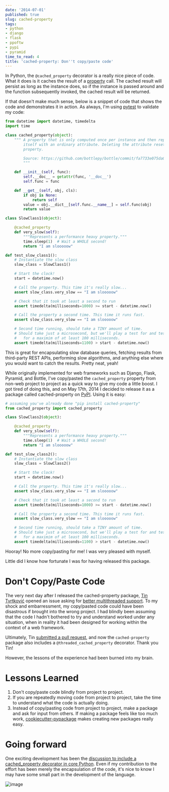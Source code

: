 ```yaml
---
date: '2014-07-01'
published: true
slug: cached-property
tags:
- python
- django
- flask
- ppoftw
- pypi
- pyramid
time_to_read: 4
title: 'cached-property: Don''t copy/paste code'
---
```


In Python, the `@cached_property` decorator is a really nice piece of
code. What it does is it caches the result of a
[property](https://docs.python.org/2/library/functions.html#property)
call. The cached result will persist as long as the instance does, so if
the instance is passed around and the function subsequently invoked, the
cached result will be returned.

If that doesn't make much sense, below is a snippet of code that shows
the code and demonstrates it in action. As always, I'm using
[pytest](/pytest-no-boilerplate-testing.html) to
validate my code:

``` python
from datetime import datetime, timedelta
import time

class cached_property(object):
    """ A property that is only computed once per instance and then replaces
        itself with an ordinary attribute. Deleting the attribute resets the
        property.

        Source: https://github.com/bottlepy/bottle/commit/fa7733e075da0d790d809aa3d2f53071897e6f76
        """

    def __init__(self, func):
        self.__doc__ = getattr(func, '__doc__')
        self.func = func

    def __get__(self, obj, cls):
        if obj is None:
            return self
        value = obj.__dict__[self.func.__name__] = self.func(obj)
        return value

class SlowClass1(object):

    @cached_property
    def very_slow(self):
        """Represents a performance heavy property."""
        time.sleep(1)  # Wait a WHOLE second!
        return "I am slooooow"

def test_slow_class1():
    # Instantiate the slow class
    slow_class = SlowClass1()

    # Start the clock!
    start = datetime.now()

    # Call the property. This time it's really slow...
    assert slow_class.very_slow == "I am slooooow"

    # Check that it took at least a second to run
    assert timedelta(milliseconds=1000) >= start - datetime.now()

    # Call the property a second time. This time it runs fast.
    assert slow_class.very_slow == "I am slooooow"

    # Second time running, should take a TINY amount of time.
    # Should take just a microsecond, but we'll play a test for and test
    #   for a maximim of at least 100 milliseconds.
    assert timedelta(milliseconds=1100) > start - datetime.now()
```

This is great for encapsulating slow database queries, fetching results
from third-party REST APIs, performing slow algorithms, and anything
else where you would want to catch the results. Pretty neat, yeah!

While originally implemented for web frameworks such as Django, Flask,
Pyramid, and Bottle, I've copy/pasted the `cached_property` property
from non-web project to project as a quick way to give my code a little
boost. I got tired of doing this, and on May 17th, 2014 I decided to
release it as a package called cached-property on
[PyPI](https://pypi.python.org/pypi/cached-property). Using it is easy:

``` python
# assuming you've already done "pip install cached-property"
from cached_property import cached_property

class SlowClass2(object):

    @cached_property
    def very_slow(self):
        """Represents a performance heavy property."""
        time.sleep(1)  # Wait a WHOLE second!
        return "I am slooooow"

def test_slow_class2():
    # Instantiate the slow class
    slow_class = SlowClass2()

    # Start the clock!
    start = datetime.now()

    # Call the property. This time it's really slow...
    assert slow_class.very_slow == "I am slooooow"

    # Check that it took at least a second to run
    assert timedelta(milliseconds=1000) >= start - datetime.now()

    # Call the property a second time. This time it runs fast.
    assert slow_class.very_slow == "I am slooooow"

    # Second time running, should take a TINY amount of time.
    # Should take just a microsecond, but we'll play a test for and test
    #   for a maximim of at least 100 milliseconds.
    assert timedelta(milliseconds=1100) > start - datetime.now()
```

Hooray! No more copy/pasting for me! I was very pleased with myself.

Little did I know how fortunate I was for having released this package.

Don't Copy/Paste Code
======================

The very next day after I released the cached-property package, [Tin
Tvrtković](https://github.com/Tinche) opened an issue asking for [better
multithreaded
support](https://github.com/pydanny/cached-property/issues/6). To my
shock and embarressment, my copy/pasted code could have been disastrous
if brought into the wrong project. I had blindly been assuming that the
code I hadn't bothered to try and understand worked under any
situation, when in reality it had been designed for working within the
context of a web framework.

Ultimately, Tin [submitted a pull
request](https://github.com/pydanny/cached-property/pull/9), and now the
`cached-property` package also includes a `@threaded_cached_property`
decorator. Thank you Tin!

However, the lessons of the experience had been burned into my brain.

Lessons Learned
===============

1.  Don't copy/paste code blindly from project to project.
2.  If you are repeatedly moving code from project to project, take the
    time to understand what the code is actually doing.
3.  Instead of copy/pasting code from project to project, make a package
    and ask for input from others. If making a package feels like too
    much work,
    [cookiecutter-pypackage](https://github.com/audreyr/cookiecutter-pypackage)
    makes creating new packages really easy.

Going forward
=============

One exciting development has been the [discussion to include a
cached_property decorator in core
Python](https://github.com/pydanny/cached-property/issues/2). Even if my
contribution to the effort has been merely the encapsulation of the
code, it's nice to know I may have some small part in the development
of the language.

![image](../../.vuepress/assets/images/directions_med.png)
